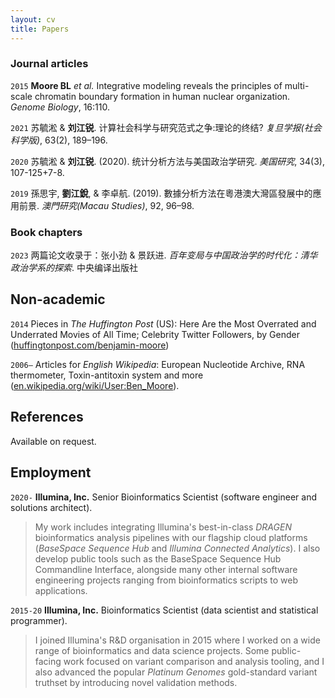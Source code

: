 ```yaml
---
layout: cv
title: Papers
---
```

### Journal articles
`2015`
__Moore BL__ _et al._ Integrative modeling reveals the principles of multi-scale chromatin boundary formation in human nuclear organization. _Genome Biology_, 16:110.

`2021`
苏毓淞 & __刘江锐__. 计算社会科学与研究范式之争:理论的终结? _复旦学报(社会科学版)_, 63(2), 189–196.

`2020`
苏毓淞 & __刘江锐__. (2020). 统计分析方法与美国政治学研究. _美国研究_, 34(3), 107-125+7-8.

`2019`
孫思宇, __劉江銳__, & 李卓航. (2019). 數據分析方法在粵港澳大灣區發展中的應用前景. _澳門研究(Macau Studies)_, 92, 96–98.

### Book chapters

`2023`
两篇论文收录于：张小劲 & 景跃进. _百年变局与中国政治学的时代化：清华政治学系的探索_. 中央编译出版社

## Non-academic

`2014` Pieces in _The Huffington Post_ (US): Here Are the Most Overrated and Underrated Movies of All Time; Celebrity Twitter Followers, by Gender ([huffingtonpost.com/benjamin-moore](http://www.huffingtonpost.com/benjamin-moore/))

`2006–` Articles for _English Wikipedia_: European Nucleotide Archive, RNA thermometer, Toxin-antitoxin system and more ([en.wikipedia.org/wiki/User:Ben_Moore](https://en.wikipedia.org/wiki/User:Ben_Moore)).

## References

Available on request.

<!-- ### Footer

Last updated: May 2024 -->

## Employment

`2020-` 
__Illumina, Inc.__ Senior Bioinformatics Scientist (software engineer and solutions architect). 
> My work includes integrating Illumina's best-in-class _DRAGEN_ bioinformatics analysis pipelines with our flagship cloud platforms (_BaseSpace Sequence Hub_ and _Illumina Connected Analytics_). I also develop public tools such as the BaseSpace Sequence Hub Commandline Interface, alongside many other internal software engineering projects ranging from bioinformatics scripts to web applications.

`2015-20` 
__Illumina, Inc.__ Bioinformatics Scientist (data scientist and statistical programmer).
> I joined Illumina's R&D organisation in 2015 where I worked on a wide range of bioinformatics and data science projects. Some public-facing work focused on variant comparison and analysis tooling, and I also advanced the popular _Platinum Genomes_ gold-standard variant truthset by introducing novel validation methods.
